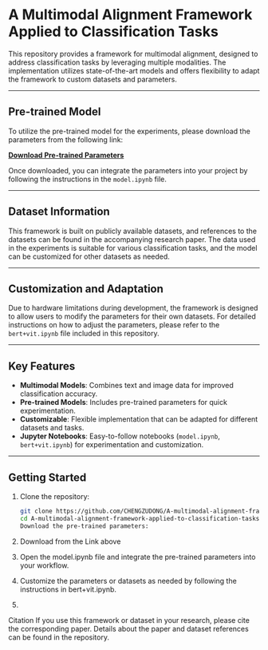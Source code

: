 # A Multimodal Alignment Framework Applied to Classification Tasks

This repository provides a framework for multimodal alignment, designed to address classification tasks by leveraging multiple modalities. The implementation utilizes state-of-the-art models and offers flexibility to adapt the framework to custom datasets and parameters.

---

## Pre-trained Model

To utilize the pre-trained model for the experiments, please download the parameters from the following link:

**[Download Pre-trained Parameters](https://drive.google.com/file/d/16p-3WKTbaLRF0p9Uzcdl3dKf3svekCzQ/view?usp=sharing)**

Once downloaded, you can integrate the parameters into your project by following the instructions in the `model.ipynb` file.

---

## Dataset Information

This framework is built on publicly available datasets, and references to the datasets can be found in the accompanying research paper. The data used in the experiments is suitable for various classification tasks, and the model can be customized for other datasets as needed.

---

## Customization and Adaptation

Due to hardware limitations during development, the framework is designed to allow users to modify the parameters for their own datasets. For detailed instructions on how to adjust the parameters, please refer to the `bert+vit.ipynb` file included in this repository.

---

## Key Features

- **Multimodal Models**: Combines text and image data for improved classification accuracy.
- **Pre-trained Models**: Includes pre-trained parameters for quick experimentation.
- **Customizable**: Flexible implementation that can be adapted for different datasets and tasks.
- **Jupyter Notebooks**: Easy-to-follow notebooks (`model.ipynb`, `bert+vit.ipynb`) for experimentation and customization.

---

## Getting Started

1. Clone the repository:  
   ```bash
   git clone https://github.com/CHENGZUDONG/A-multimodal-alignment-framework-applied-to-classification-tasks.git
   cd A-multimodal-alignment-framework-applied-to-classification-tasks
   Download the pre-trained parameters:
2. Download from the Link above

3. Open the model.ipynb file and integrate the pre-trained parameters into your workflow.

4. Customize the parameters or datasets as needed by following the instructions in bert+vit.ipynb.
5. 
Citation
If you use this framework or dataset in your research, please cite the corresponding paper. Details about the paper and dataset references can be found in the repository.
